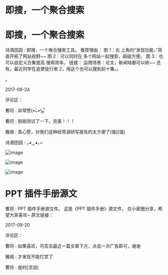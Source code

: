 # 即搜，一个聚合搜索

# 即搜，一个聚合搜索

诗酒田园 : 即搜，一个聚合搜索工具。 推荐理由： 图 1：右 上角的“发现功能，”简直开拓了网站视野~~ 图 2：可以同时在 多个网站一起搜索，超级方便。 图 3：也可以自定义合集提高 搜索效率。 链接： 运用场景：论文，新闻啥都可以欸~~ 还 有，最近同学在追使徒行者 2，用这个也可以搜到前十集。。

。

2017-09-24

评论区：

曹将 : 非常赞(•̀ᴗ•́)و ̑̑

曹将 : 刚刚测试了一下，完美！！！

雅阁 : 真心赞，对我们这种经常调研写报告的太方便了[强][强]

诗酒田园 : ｡◕‿◕｡~

![image](img/Image_335.png)

![image](img/Image_336.png)

![image](img/Image_337.png)

# PPT 插件手册源文

曹将 : PPT 插件手册源文件。 这是《PPT 插件手册》源文件， 仅小密圈分享，希望大家喜欢~ 原文链接：

2017-09-20

评论区：

曹将 : 如果喜欢，可否去最近一篇文章下方，点击一次广告即可，谢谢

雅阁 : 才发现不能打赏了

曹将 : 是的[流泪]